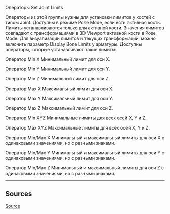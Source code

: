 Операторы Set Joint Limits

Операторы из этой группы нужны для установки лимитов у костей с типом Joint. Доступны в режиме Pose Mode, если есть активная кость. Лимиты устанавливаются только для активной кости. Значения лимитов совпадают с трансформациями в 3D Viewport активной кости в Pose Mode. Для визуализации лимитов и текущих трансформаций, можно включить параметр Display Bone Limits у арматуры. Доступны операторы, которые устанавливают такие лимиты:

Оператор Min X
Минимальный лимит для оси X.

Оператор Min Y
Минимальный лимит для оси Y.

Оператор Min Z
Минимальный лимит для оси Z.

Оператор Max X
Максимальный лимит для оси X.

Оператор Max Y
Максимальный лимит для оси Y.

Оператор Max Z
Максимальный лимит для оси Z.

Оператор Min XYZ
Минимальные лимиты для всех осей X, Y и Z.

Оператор Max XYZ
Максимальные лимиты для всех осей X, Y и Z.

Оператор Min/Max X
Минимальный и максимальный лимиты для оси X с одинаковыми значениями, но с разными знаками.

Оператор Min/Max Y
Минимальный и максимальный лимиты для оси Y с одинаковыми значениями, но с разными знаками.

Оператор Min/Max Z
Минимальный и максимальный лимиты для оси Z с одинаковыми значениями, но с разными знаками.

___

## Sources

[Source](https://github.com/PavelBlend/blender-xray/wiki/Operator-Set-Joint-Limits#%D0%9E%D0%BF%D0%B5%D1%80%D0%B0%D1%82%D0%BE%D1%80%D1%8B-Set-Joint-Limits)
